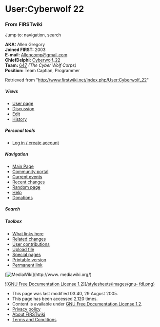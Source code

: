# User:Cyberwolf 22

### From FIRSTwiki

Jump to: navigation, search

**AKA:** Allen Gregory  
**Joined FIRST:** 2003  
**E-mail:** [Allencomp@gmail.com](mailto:Allencomp@gmail.com "mailto:Allencomp@gmail.com" )  
**ChiefDelphi:** [Cyberwolf_22](http://www.chiefdelphi.com/forums/member.php?userid=3318 "http://www.chiefdelphi.com/forums/member.php?userid=3318" )  
**Team:** [647](/index.php/647 "647" ) _(The Cyber Wolf Corps)_  
**Position:** Team Captian, Programmer 

Retrieved from "<http://www.firstwiki.net/index.php/User:Cyberwolf_22>"

##### Views

  * [User page](/index.php/User:Cyberwolf_22)
  * [Discussion](/index.php?title=User_talk:Cyberwolf_22&action=edit)
  * [Edit](/index.php?title=User:Cyberwolf_22&action=edit)
  * [History](/index.php?title=User:Cyberwolf_22&action=history)

##### Personal tools

  * [Log in / create account](/index.php?title=Special:Userlogin&returnto=User:Cyberwolf_22)

[](/index.php/Main_Page "Main Page" )

##### Navigation

  * [Main Page](/index.php/Main_Page)
  * [Community portal](/index.php/FIRSTwiki:Community_portal)
  * [Current events](/index.php/Current_events)
  * [Recent changes](/index.php/Special:Recentchanges)
  * [Random page](/index.php/Special:Random)
  * [Help](/index.php/Help:Contents)
  * [Donations](/index.php/FIRSTwiki:Site_support)

##### Search



##### Toolbox

  * [What links here](/index.php/Special:Whatlinkshere/User:Cyberwolf_22)
  * [Related changes](/index.php/Special:Recentchangeslinked/User:Cyberwolf_22)
  * [User contributions](/index.php/Special:Contributions/Cyberwolf_22)
  * [Upload file](/index.php/Special:Upload)
  * [Special pages](/index.php/Special:Specialpages)
  * [Printable version](/index.php?title=User:Cyberwolf_22&printable=yes)
  * [Permanent link](/index.php?title=User:Cyberwolf_22&oldid=37718)

[![MediaWiki](/skins/common/images/poweredby_mediawiki_88x31.png)](http://www.
mediawiki.org/)

[![GNU Free Documentation License 1.2](/stylesheets/images/gnu-
fdl.png)](http://www.gnu.org/copyleft/fdl.html)

  * This page was last modified 03:40, 29 August 2005.
  * This page has been accessed 2,120 times.
  * Content is available under [GNU Free Documentation License 1.2](http://www.gnu.org/copyleft/fdl.html "http://www.gnu.org/copyleft/fdl.html" ).
  * [Privacy policy](/index.php/FIRSTwiki:Privacy_policy "FIRSTwiki:Privacy policy" )
  * [About FIRSTwiki](/index.php/FIRSTwiki:About "FIRSTwiki:About" )
  * [Terms and Conditions](/index.php/FIRSTwiki:Terms_and_conditions "FIRSTwiki:Terms and conditions" )

